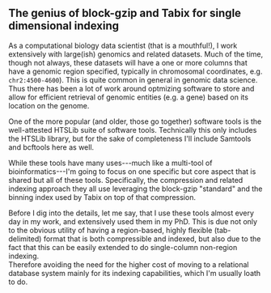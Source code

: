 ## The genius of block-gzip and Tabix for single dimensional indexing

As a computational biology data scientist (that is a mouthful!), I work extensively with large(ish) genomics and related datasets.
Much of the time, though not always, these datasets will have a one or more columns that have a genomic region specified, typically in chromosomal coordinates,
e.g. `chr2:4500-4600`).  This is quite common in general in genomic data science.  Thus there has been a lot of work around optmizing software to store and
allow for efficient retrieval of genomic entities (e.g. a gene) based on its location on the genome.

One of the more popular (and older, those go together) software tools is the well-attested HTSLib suite of software tools.
Technically this only includes the HTSLib library, but for the sake of completeness I'll include Samtools and bcftools here as well.

While these tools have many uses---much like a multi-tool of bioinformatics---I'm going to focus on one specific but core aspect that is shared but all of these tools.
Specifically, the compression and related indexing approach they all use leveraging the block-gzip "standard" and the binning index used by Tabix on top of that compression.

Before I dig into the details, let me say, that I use these tools almost every day in my work, and extensively used them in my PhD.
This is due not only to the obvious utility of having a region-based, highly flexible (tab-delimited) format that is both compressible and indexed, but 
also due to the fact that this can be easily extended to do single-column non-region indexing.  
Therefore avoiding the need for the higher cost of moving to a relational database system mainly for its indexing capabilities, which I'm usually loath to do.
